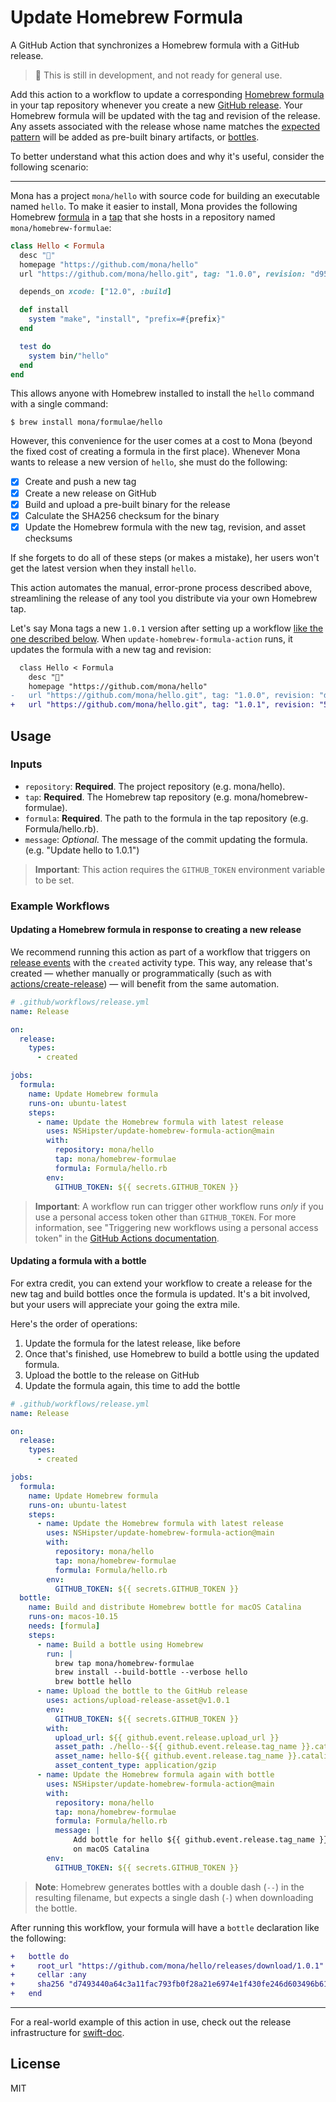 # Update Homebrew Formula

A GitHub Action that synchronizes a Homebrew formula with a GitHub release.

> 🚧 This is still in development, and not ready for general use.

Add this action to a workflow
to update a corresponding [Homebrew formula](https://brew.sh) in your tap repository
whenever you create a new [GitHub release](https://docs.github.com/en/free-pro-team@latest/github/administering-a-repository/about-releases).
Your Homebrew formula will be updated with the tag and revision of the release.
Any assets associated with the release whose name matches the
[expected pattern](https://github.com/NSHipster/update-homebrew-formula-action/blob/e1551f21a97c71feba4202ab613f460f008807cb/entrypoint.rb#L65)
will be added as pre-built binary artifacts,
or [bottles](https://www.rubydoc.info/github/Homebrew/brew/Formula#bottle-class_method).

To better understand what this action does and why it's useful,
consider the following scenario:

* * *

Mona has a project `mona/hello` with source code
for building an executable named `hello`.
To make it easier to install,
Mona provides the following Homebrew [formula](https://docs.brew.sh/Formula-Cookbook)
in a [tap](https://docs.brew.sh/Formula-Cookbook#homebrew-terminology)
that she hosts in a repository named `mona/homebrew-formulae`:

```ruby
class Hello < Formula
  desc "👋"
  homepage "https://github.com/mona/hello"
  url "https://github.com/mona/hello.git", tag: "1.0.0", revision: "d95b2990f6186523cda25cea4f9d45bc1fde069f"

  depends_on xcode: ["12.0", :build]

  def install
    system "make", "install", "prefix=#{prefix}"
  end

  test do
    system bin/"hello"
  end
end
```

This allows anyone with Homebrew installed
to install the `hello` command with a single command:

```terminal
$ brew install mona/formulae/hello
```

However, this convenience for the user comes at a cost to Mona
(beyond the fixed cost of creating a formula in the first place).
Whenever Mona wants to release a new version of `hello`,
she must do the following:

- [x] Create and push a new tag
- [x] Create a new release on GitHub
- [x] Build and upload a pre-built binary for the release
- [x] Calculate the SHA256 checksum for the binary
- [x] Update the Homebrew formula with the new tag, revision,
      and asset checksums

If she forgets to do all of these steps
(or makes a mistake),
her users won't get the latest version when they install `hello`.

This action automates the manual, error-prone process described above,
streamlining the release of any tool you distribute via
your own Homebrew tap.

Let's say Mona tags a new `1.0.1` version
after setting up a workflow [like the one described below](#usage).
When `update-homebrew-formula-action` runs,
it updates the formula with a new tag and revision:

```diff
  class Hello < Formula
    desc "👋"
    homepage "https://github.com/mona/hello"
-   url "https://github.com/mona/hello.git", tag: "1.0.0", revision: "d95b2990f6186523cda25cea4f9d45bc1fde069f"
+   url "https://github.com/mona/hello.git", tag: "1.0.1", revision: "5aa05bf843ef74f6c3e5ed6d504d6f305e0945d1"
```

## Usage

### Inputs

- `repository`:
  **Required**.
  The project repository (e.g. mona/hello).
- `tap`:
  **Required**.
  The Homebrew tap repository (e.g. mona/homebrew-formulae).
- `formula`:
  **Required**.
  The path to the formula in the tap repository (e.g. Formula/hello.rb).
- `message`:
  _Optional_.
  The message of the commit updating the formula. (e.g. "Update hello to 1.0.1")

> **Important**:
> This action requires the `GITHUB_TOKEN` environment variable to be set.

### Example Workflows

#### Updating a Homebrew formula in response to creating a new release

We recommend running this action as part of a workflow that triggers on
[release events](https://docs.github.com/en/free-pro-team@latest/actions/reference/events-that-trigger-workflows#release)
with the `created` activity type.
This way, any release that's created —
whether manually or programmatically
(such as with [actions/create-release](https://github.com/actions/create-release)) —
will benefit from the same automation.

```yml
# .github/workflows/release.yml
name: Release

on:
  release:
    types:
      - created

jobs:
  formula:
    name: Update Homebrew formula
    runs-on: ubuntu-latest
    steps:
      - name: Update the Homebrew formula with latest release
        uses: NSHipster/update-homebrew-formula-action@main
        with:
          repository: mona/hello
          tap: mona/homebrew-formulae
          formula: Formula/hello.rb
        env:
          GITHUB_TOKEN: ${{ secrets.GITHUB_TOKEN }}
```

> **Important**:
> A workflow run can trigger other workflow runs
> _only_ if you use a personal access token other than `GITHUB_TOKEN`.
> For more information,
> see "Triggering new workflows using a personal access token"
> in the [GitHub Actions documentation](https://docs.github.com/en/free-pro-team@latest/actions/reference/events-that-trigger-workflows#triggering-new-workflows-using-a-personal-access-token).

#### Updating a formula with a bottle

For extra credit,
you can extend your workflow to create a release for the new tag
and build bottles once the formula is updated.
It's a bit involved,
but your users will appreciate your going the extra mile.

Here's the order of operations:

1. Update the formula for the latest release, like before
2. Once that's finished,
   use Homebrew to build a bottle using the updated formula.
3. Upload the bottle to the release on GitHub
4. Update the formula again, this time to add the bottle

```yml
# .github/workflows/release.yml
name: Release

on:
  release:
    types:
      - created

jobs:
  formula:
    name: Update Homebrew formula
    runs-on: ubuntu-latest
    steps:
      - name: Update the Homebrew formula with latest release
        uses: NSHipster/update-homebrew-formula-action@main
        with:
          repository: mona/hello
          tap: mona/homebrew-formulae
          formula: Formula/hello.rb
        env:
          GITHUB_TOKEN: ${{ secrets.GITHUB_TOKEN }}
  bottle:
    name: Build and distribute Homebrew bottle for macOS Catalina
    runs-on: macos-10.15
    needs: [formula]
    steps:
      - name: Build a bottle using Homebrew
        run: |
          brew tap mona/homebrew-formulae
          brew install --build-bottle --verbose hello
          brew bottle hello
      - name: Upload the bottle to the GitHub release
        uses: actions/upload-release-asset@v1.0.1
        env:
          GITHUB_TOKEN: ${{ secrets.GITHUB_TOKEN }}
        with:
          upload_url: ${{ github.event.release.upload_url }}
          asset_path: ./hello--${{ github.event.release.tag_name }}.catalina.bottle.tar.gz
          asset_name: hello-${{ github.event.release.tag_name }}.catalina.bottle.tar.gz
          asset_content_type: application/gzip
      - name: Update the Homebrew formula again with bottle
        uses: NSHipster/update-homebrew-formula-action@main
        with:
          repository: mona/hello
          tap: mona/homebrew-formulae
          formula: Formula/hello.rb
          message: |
              Add bottle for hello ${{ github.event.release.tag_name }}
              on macOS Catalina
        env:
          GITHUB_TOKEN: ${{ secrets.GITHUB_TOKEN }}
```

> **Note**:
> Homebrew generates bottles with a double dash (`--`) in the resulting filename,
> but expects a single dash (`-`) when downloading the bottle.

After running this workflow,
your formula will have a `bottle` declaration like the following:

```diff
+   bottle do
+     root_url "https://github.com/mona/hello/releases/download/1.0.1"
+     cellar :any
+     sha256 "d7493440a64c3a11fac793fb0f28a21e6974e1f430fe246d603496b61a565ae9" => :catalina
+   end
```

* * *

For a real-world example of this action in use,
check out the release infrastructure for [swift-doc](https://github.com/SwiftDocOrg/swift-doc).

## License

MIT
